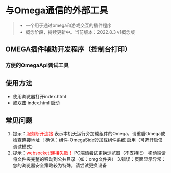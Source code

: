 # 与Omega通信的外部工具
>- 一个用于通过omega和游戏交互的插件程序
>- 概念阶段，持续更新中。当前版本：2022.8.3 v1概念版
## OMEGA插件辅助开发程序（控制台打印）
### 方便的OmegaApi调试工具

## 使用方法
- 使用浏览器打开index.html
- 或双击 index.html 启动

## 常见问题
1. 提示：<span style="color: red;">服务断开连接</span>
表示本机无运行旁加载组件的Omega，请重启Omega或检查连接地址
！确保：组件-OmegaSide旁加载组件系统 启用（可选开启仅调试模式）
2. 提示：<span style="color: red;">websocket!连接失败！</span>
PC端请尝试更换浏览器（不支持IE）
移动端请将文件夹完整的移动到公共目录（如：omg文件夹）
3.错误：页面显示异常：
您的浏览器安全策略较为特殊，请尝试更换设备

						
